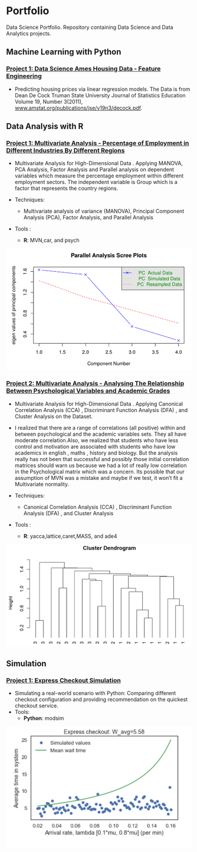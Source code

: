 # Portfolio
Data Science Portfolio. Repository containing Data Science and Data Analytics projects. 

## Machine Learning with Python
### [Project 1: Data Science Ames Housing Data - Feature Engineering](https://github.com/) 

* Predicting housing prices via linear regression models. The Data is from Dean De Cock Truman State University Journal of Statistics Education Volume 19, Number 3(2011), www.amstat.org/publications/jse/v19n3/decock.pdf. 


## Data Analysis with R
### [Project 1: Multivariate Analysis - Percentage of Employment in Different Industries By Different Regions](https://github.com/) 
* Multivariate Analysis for High-Dimensional Data . Applying MANOVA, PCA Analysis, Factor Analysis and Parallel analysis on dependent variables which measure the percentage employment within different employment sectors. The independent variable is Group which is a factor that represents the country regions. 

* Techniques: 
   - Multivariate analysis of variance (MANOVA), Principal Component Analysis (PCA), Factor Analysis, and Parallel Analysis 
* Tools : 
   - **R**: MVN,car, and psych
   
![](/images/Parallel_Analysis_Scree_Plots.PNG)

### [Project 2: Multivariate Analysis - Analysing The Relationship Between Psychological Variables and Academic Grades](https://github.com/) 
* Multivariate Analysis for High-Dimensional Data . Applying Canonical Correlation Analysis (CCA) , Discriminant Function Analysis (DFA) , and Cluster Analysis on the Dataset. 
* I realized that there are a range of correlations (all positive) within and between psychological and the academic variables sets. They all have moderate correlation.Also, we realized that students who have less
control and motivation are associated with students who have low academics in english , maths , history and
biology. But the analysis really has not been that successful and possibly those initial correlation matrices
should warn us because we had a lot of really low correlation in the Psychological matrix which was a concern.
Its possible that our assumption of MVN was a mistake and maybe if we test, it won’t fit a Multivariate
normality.

* Techniques: 
   - Canonical Correlation Analysis (CCA) , Discriminant Function Analysis (DFA) , and Cluster Analysis
* Tools : 
   - **R**: yacca,lattice,caret,MASS, and ade4
   
![](/images/Cluster_Dendorogram.PNG)

## Simulation 
### [Project 1: Express Checkout Simulation](https://github.com/harjomand/Portfolio/blob/main/Express%20Checkout%20Simulation%20with%20Python%20.ipynb)
* Simulating a real-world scenario with Python: Comparing different checkout configuration and providing recommendation on the quickest checkout service.
* Tools: 
   - **Python**: modsim

![](/images/Express_Checkout.PNG)




